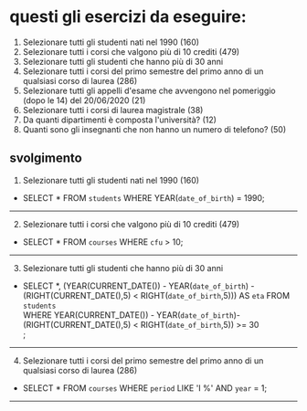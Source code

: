 # questi gli esercizi da eseguire:

1. Selezionare tutti gli studenti nati nel 1990 (160)
2. Selezionare tutti i corsi che valgono più di 10 crediti (479)
3. Selezionare tutti gli studenti che hanno più di 30 anni
4. Selezionare tutti i corsi del primo semestre del primo anno di un qualsiasi corso di
   laurea (286)
5. Selezionare tutti gli appelli d'esame che avvengono nel pomeriggio (dopo le 14) del
   20/06/2020 (21)
6. Selezionare tutti i corsi di laurea magistrale (38)
7. Da quanti dipartimenti è composta l'università? (12)
8. Quanti sono gli insegnanti che non hanno un numero di telefono? (50)

## svolgimento

1. Selezionare tutti gli studenti nati nel 1990 (160)

- SELECT \* FROM `students` WHERE YEAR(`date_of_birth`) = 1990;

---

2. Selezionare tutti i corsi che valgono più di 10 crediti (479)

- SELECT \* FROM `courses` WHERE `cfu` > 10;

---

3. Selezionare tutti gli studenti che hanno più di 30 anni

- SELECT \*, (YEAR(CURRENT_DATE()) - YEAR(`date_of_birth`) -(RIGHT(CURRENT_DATE(),5) < RIGHT(`date_of_birth`,5))) AS `eta` FROM `students`  
  WHERE YEAR(CURRENT_DATE()) - YEAR(`date_of_birth`)-(RIGHT(CURRENT_DATE(),5) < RIGHT(`date_of_birth`,5)) >= 30  
  ;

---

4. Selezionare tutti i corsi del primo semestre del primo anno di un qualsiasi corso di
   laurea (286)

- SELECT \* FROM `courses`
  WHERE `period` LIKE 'I %' AND `year` = 1;

---
